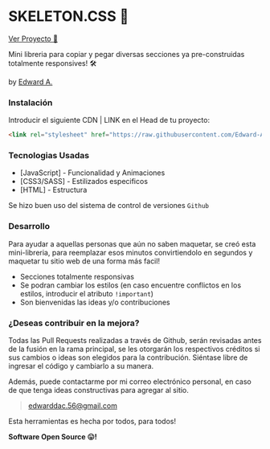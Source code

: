 # SKELETON.CSS 🦴
[Ver Proyecto 👀](https://github.com/Edward-Alarco)

Mini libreria para copiar y pegar diversas secciones ya pre-construidas totalmente responsives! 🛠

by [Edward A.](https://github.com/Edward-Alarco)


### Instalación
Introducir el siguiente CDN | LINK en el Head de tu proyecto:

```html
<link rel="stylesheet" href="https://raw.githubusercontent.com/Edward-Alarco/skeleton_css/master/css/general-styles.css?token=ANLIZ2STSVMESRRCZIAG7US7XGXCG">
```


### Tecnologias Usadas

* [JavaScript] - Funcionalidad y Animaciones
* [CSS3/SASS] - Estilizados especificos
* [HTML] - Estructura

Se hizo buen uso del sistema de control de versiones `Github`

### Desarrollo

Para ayudar a aquellas personas que aún no saben maquetar, se creó esta mini-libreria, para reemplazar esos minutos convirtiendolo en segundos y maquetar tu sitio web de una forma más facil!
- Secciones totalmente responsivas
- Se podran cambiar los estilos (en caso encuentre conflictos en los estilos, introducir el atributo `!important`)
- Son bienvenidas las ideas y/o contribuciones

### ¿Deseas contribuir en la mejora?

Todas las Pull Requests realizadas a través de Github, serán revisadas antes de la fusión en la rama principal, se les otorgarán los respectivos créditos si sus cambios o ideas son elegidos para la contribución.
Siéntase libre de ingresar el código y cambiarlo a su manera.

Además, puede contactarme por mi correo electrónico personal, en caso de que tenga ideas constructivas para agregar al sitio.

> edwarddac.56@gmail.com

Esta herramientas es hecha por todos, para todos!

**Software Open Source 😛!**